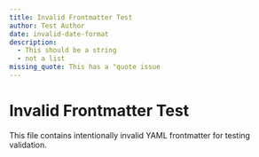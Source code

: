 ```yaml
---
title: Invalid Frontmatter Test
author: Test Author
date: invalid-date-format
description: 
  - This should be a string
  - not a list
missing_quote: This has a "quote issue
---
```


# Invalid Frontmatter Test

This file contains intentionally invalid YAML frontmatter for testing validation.